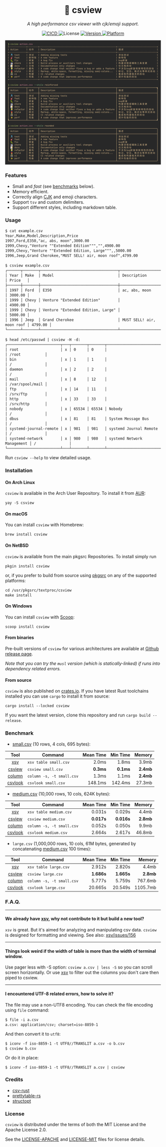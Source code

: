 <h1 align="center">📠 csview</h1>
<p align="center">
    <em>A high performance csv viewer with cjk/emoji support.</em>
</p>

<p align="center">
    <a href="https://github.com/wfxr/csview/actions?query=workflow%3ACICD">
        <img src="https://github.com/wfxr/csview/workflows/CICD/badge.svg" alt="CICD"/>
    </a>
    <img src="https://img.shields.io/crates/l/csview.svg" alt="License"/>
    <a href="https://crates.io/crates/csview">
        <img src="https://img.shields.io/crates/v/csview.svg?colorB=319e8c" alt="Version">
    </a>
    <a href="https://github.com/wfxr/csview/releases">
        <img src="https://img.shields.io/badge/platform-%20Linux%20|%20OSX%20|%20Win%20|%20ARM-orange.svg" alt="Platform"/>
    </a>
</p>

<img src="https://raw.githubusercontent.com/wfxr/i/master/csview-screenshot.png" />

### Features

* Small and *fast* (see [benchmarks](#benchmark) below).
* Memory efficient.
* Correctly align [CJK](https://en.wikipedia.org/wiki/CJK_characters) and emoji characters.
* Support `tsv` and custom delimiters.
* Support different styles, including markdown table.

### Usage
```
$ cat example.csv
Year,Make,Model,Description,Price
1997,Ford,E350,"ac, abs, moon",3000.00
1999,Chevy,"Venture ""Extended Edition""","",4900.00
1999,Chevy,"Venture ""Extended Edition, Large""",,5000.00
1996,Jeep,Grand Cherokee,"MUST SELL! air, moon roof",4799.00

$ csview example.csv
┌──────┬───────┬───────────────────────────────────┬───────────────────────────┬─────────┐
│ Year │ Make  │ Model                             │ Description               │ Price   │
├──────┼───────┼───────────────────────────────────┼───────────────────────────┼─────────┤
│ 1997 │ Ford  │ E350                              │ ac, abs, moon             │ 3000.00 │
│ 1999 │ Chevy │ Venture "Extended Edition"        │                           │ 4900.00 │
│ 1999 │ Chevy │ Venture "Extended Edition, Large" │                           │ 5000.00 │
│ 1996 │ Jeep  │ Grand Cherokee                    │ MUST SELL! air, moon roof │ 4799.00 │
└──────┴───────┴───────────────────────────────────┴───────────────────────────┴─────────┘

$ head /etc/passwd | csview -H -d:
┌────────────────────────┬───┬───────┬───────┬────────────────────────────┬─────────────────┐
│ root                   │ x │ 0     │ 0     │                            │ /root           │
│ bin                    │ x │ 1     │ 1     │                            │ /               │
│ daemon                 │ x │ 2     │ 2     │                            │ /               │
│ mail                   │ x │ 8     │ 12    │                            │ /var/spool/mail │
│ ftp                    │ x │ 14    │ 11    │                            │ /srv/ftp        │
│ http                   │ x │ 33    │ 33    │                            │ /srv/http       │
│ nobody                 │ x │ 65534 │ 65534 │ Nobody                     │ /               │
│ dbus                   │ x │ 81    │ 81    │ System Message Bus         │ /               │
│ systemd-journal-remote │ x │ 981   │ 981   │ systemd Journal Remote     │ /               │
│ systemd-network        │ x │ 980   │ 980   │ systemd Network Management │ /               │
└────────────────────────┴───┴───────┴───────┴────────────────────────────┴─────────────────┘
```

Run `csview --help` to view detailed usage.

### Installation

#### On Arch Linux

`csview` is available in the Arch User Repository. To install it from [AUR](https://aur.archlinux.org/packages/csview):

```
yay -S csview
```

#### On macOS

You can install `csview` with Homebrew:

```
brew install csview
```

#### On NetBSD

`csview` is available from the main pkgsrc Repositories. To install simply run

```
pkgin install csview
```

or, if you prefer to build from source using [pkgsrc](https://pkgsrc.se/textproc/csview) on any of the supported platforms:

```
cd /usr/pkgsrc/textproc/csview
make install
```

#### On Windows

You can install `csview` with [Scoop](https://scoop.sh/):
```
scoop install csview
```

#### From binaries

Pre-built versions of `csview` for various architectures are available at [Github release page](https://github.com/wfxr/csview/releases).

*Note that you can try the `musl` version (which is statically-linked) if runs into dependency related errors.*

#### From source

`csview` is also published on [crates.io](https://crates.io). If you have latest Rust toolchains installed you can use `cargo` to install it from source:

```
cargo install --locked csview
```

If you want the latest version, clone this repository and run `cargo build --release`.

### Benchmark

- [small.csv](https://gist.github.com/wfxr/567e890d4db508b3c7630a96b703a57e#file-action-csv) (10 rows, 4 cols, 695 bytes):

|                                           Tool                                           | Command                   | Mean Time |  Min Time |    Memory |
|:----------------------------------------------------------------------------------------:|---------------------------|----------:|----------:|----------:|
|                   [xsv](https://github.com/BurntSushi/xsv/tree/0.13.0)                   | `xsv table small.csv`     |     2.0ms |     1.8ms |     3.9mb |
|  [csview](https://github.com/wfxr/csview/tree/90ff90e26c3e4c4c37818d717555b3e8f90d27e3)  | `csview small.csv`        | **0.3ms** | **0.1ms** | **2.4mb** |
| [column](https://github.com/util-linux/util-linux/blob/stable/v2.37/text-utils/column.c) | `column -s, -t small.csv` |     1.3ms |     1.1ms | **2.4mb** |
|                [csvlook](https://github.com/wireservice/csvkit/tree/1.0.6)               | `csvlook small.csv`       |   148.1ms |   142.4ms |    27.3mb |

- [medium.csv](https://gist.github.com/wfxr/567e890d4db508b3c7630a96b703a57e#file-sample-csv) (10,000 rows, 10 cols, 624K bytes):

|                                           Tool                                           | Command                   |  Mean Time |   Min Time |    Memory |
|:----------------------------------------------------------------------------------------:|---------------------------|-----------:|-----------:|----------:|
|                   [xsv](https://github.com/BurntSushi/xsv/tree/0.13.0)                   | `xsv table medium.csv`    |     0.031s |     0.029s |     4.4mb |
|  [csview](https://github.com/wfxr/csview/tree/90ff90e26c3e4c4c37818d717555b3e8f90d27e3)  | `csview medium.csv`       | **0.017s** | **0.016s** | **2.8mb** |
| [column](https://github.com/util-linux/util-linux/blob/stable/v2.37/text-utils/column.c) | `column -s, -t small.csv` |     0.052s |     0.050s |     9.9mb |
|                [csvlook](https://github.com/wireservice/csvkit/tree/1.0.6)               | `csvlook medium.csv`      |     2.664s |     2.617s |    46.8mb |

- `large.csv` (1,000,000 rows, 10 cols, 61M bytes, generated by concatenating [medium.csv](https://gist.github.com/wfxr/567e890d4db508b3c7630a96b703a57e#file-sample-csv) 100 times):

|                                           Tool                                           | Command                   |  Mean Time |   Min Time |    Memory |
|:----------------------------------------------------------------------------------------:|---------------------------|-----------:|-----------:|----------:|
|                   [xsv](https://github.com/BurntSushi/xsv/tree/0.13.0)                   | `xsv table large.csv`     |     2.912s |     2.820s |     4.4mb |
|  [csview](https://github.com/wfxr/csview/tree/90ff90e26c3e4c4c37818d717555b3e8f90d27e3)  | `csview large.csv`        | **1.686s** | **1.665s** | **2.8mb** |
| [column](https://github.com/util-linux/util-linux/blob/stable/v2.37/text-utils/column.c) | `column -s, -t small.csv` |     5.777s |     5.759s |   767.6mb |
|                [csvlook](https://github.com/wireservice/csvkit/tree/1.0.6)               | `csvlook large.csv`       |    20.665s |    20.549s |  1105.7mb |

### F.A.Q.

---
#### We already have [xsv](https://github.com/BurntSushi/xsv), why not contribute to it but build a new tool?

`xsv` is great. But it's aimed for analyzing and manipulating csv data.
`csview` is designed for formatting and viewing. See also: [xsv/issues/156](https://github.com/BurntSushi/xsv/issues/156)

---
#### Things look weird if the width of table is more than the width of terminal window.

Use pager less with -S option: `csview a.csv | less -S` so you can scroll screen horizontally.
Or use [xsv](https://github.com/BurntSushi/xsv) to filter out the columns you don't care then piped to csview.

---
#### I encountered UTF-8 related errors, how to solve it?

The file may use a non-UTF8 encoding. You can check the file encoding using `file` command:

```
$ file -i a.csv
a.csv: application/csv; charset=iso-8859-1
```
And then convert it to `utf8`:

```
$ iconv -f iso-8859-1 -t UTF8//TRANSLIT a.csv -o b.csv
$ csview b.csv
```

Or do it in place:

```
$ iconv -f iso-8859-1 -t UTF8//TRANSLIT a.csv | csview
```

### Credits

* [csv-rust](https://github.com/BurntSushi/rust-csv)
* [prettytable-rs](https://github.com/phsym/prettytable-rs)
* [structopt](https://github.com/TeXitoi/structopt)

### License

`csview` is distributed under the terms of both the MIT License and the Apache License 2.0.

See the [LICENSE-APACHE](LICENSE-APACHE) and [LICENSE-MIT](LICENSE-MIT) files for license details.
